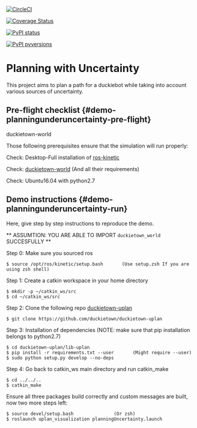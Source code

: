[![CircleCI](https://circleci.com/gh/aroumie1997/duckietown-uplan.svg?style=shield)](https://circleci.com/gh/aroumie1997/duckietown-uplan)

[![Coverage Status](https://coveralls.io/repos/github/aroumie1997/duckietown-uplan/badge.svg?branch=master18)](https://coveralls.io/github/aroumie1997/duckietown-uplan?branch=master18)

[![PyPI status](https://img.shields.io/pypi/status/duckietown-uplan.svg)](https://pypi.python.org/pypi/duckietown-uplan/)


[![PyPI pyversions](https://img.shields.io/pypi/pyversions/duckietown-uplan.svg)](https://pypi.python.org/pypi/duckietown-uplan/)


# Planning with Uncertainty

This project aims to plan a path for a duckiebot while taking into account various sources of uncertainty.

## Pre-flight checklist {#demo-planningunderuncertainty-pre-flight}

duckietown-world


Those following prerequisites ensure that the simulation will run properly:

Check: Desktop-Full installation of [ros-kinetic](http://wiki.ros.org/kinetic/Installation/Ubuntu)

Check: [duckietown-world](https://github.com/duckietown/duckietown-world) (And all their requirements)

Check: Ubuntu16.04 with python2.7


## Demo instructions {#demo-planningunderuncertainty-run}

Here, give step by step instructions to reproduce the demo.

** ASSUMTION: YOU ARE ABLE TO IMPORT `duckietown_world` SUCCESFULLY **

Step 0: Make sure you sourced ros

    $ source /opt/ros/kinetic/setup.bash       (Use setup.zsh If you are using zsh shell)

Step 1: Create a catkin workspace in your home directory

    $ mkdir -p ~/catkin_ws/src
    $ cd ~/catkin_ws/src
  
Step 2: Clone the following repo [duckietown-uplan](https://github.com/duckietown/duckietown-uplan) 

    $ git clone https://github.com/duckietown/duckietown-uplan

Step 3: Installation of dependencies (NOTE: make sure that pip installation belongs to python2.7)

    $ cd duckietown-uplan/lib-uplan
    $ pip install -r requirements.txt --user       (Might require --user)
    $ sudo python setup.py develop --no-deps
    
Step 4: Go back to catkin_ws main directory and run catkin_make

    $ cd ../../..
    $ catkin_make
    
Ensure all three packages build correctly and custom messages are built, now two more steps left:

    $ source devel/setup.bash               (Or zsh)
    $ roslaunch uplan_visualization planningUncertainty.launch
